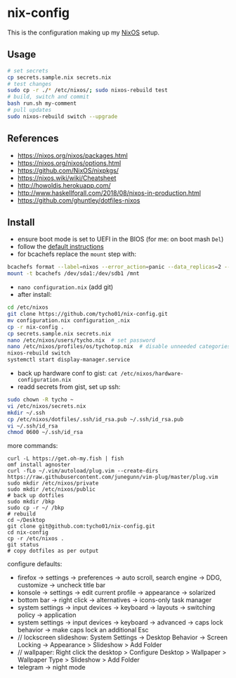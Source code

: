 # nix-config

This is the configuration making up my [NixOS](https://nixos.org/) setup.

## Usage
```bash
# set secrets
cp secrets.sample.nix secrets.nix
# test changes
sudo cp -r ./* /etc/nixos/; sudo nixos-rebuild test
# build, switch and commit
bash run.sh my-comment
# pull updates
sudo nixos-rebuild switch --upgrade
```

## References
- https://nixos.org/nixos/packages.html
- https://nixos.org/nixos/options.html
- https://github.com/NixOS/nixpkgs/
- https://nixos.wiki/wiki/Cheatsheet
- http://howoldis.herokuapp.com/
- http://www.haskellforall.com/2018/08/nixos-in-production.html
- https://github.com/ghuntley/dotfiles-nixos

## Install

- ensure boot mode is set to UEFI in the BIOS (for me: on boot mash `Del`)
- follow the [default instructions](https://nixos.org/nixos/manual/index.html#sec-installation-summary)
- for bcachefs replace the `mount` step with:
```bash
bcachefs format	--label=nixos --error_action=panic --data_replicas=2 --metadata_replicas=3 --group ssd /dev/sdb1 --group hdd /dev/sda1 --foreground_target ssd	--background_target hdd	--promote_target ssd
mount -t bcachefs /dev/sda1:/dev/sdb1 /mnt
```
- `nano configuration.nix` (add git)
- after install:
```bash
cd /etc/nixos
git clone https://github.com/tycho01/nix-config.git
mv configuration.nix configuration_.nix
cp -r nix-config .
cp secrets.sample.nix secrets.nix
nano /etc/nixos/users/tycho.nix  # set password
nano /etc/nixos/profiles/os/tychotop.nix  # disable unneeded categories
nixos-rebuild switch
systemctl start display-manager.service
```

- back up hardware conf to gist: `cat /etc/nixos/hardware-configuration.nix`
- readd secrets from gist, set up ssh:
```bash
sudo chown -R tycho ~
vi /etc/nixos/secrets.nix
mkdir ~/.ssh
cp /etc/nixos/dotfiles/.ssh/id_rsa.pub ~/.ssh/id_rsa.pub
vi ~/.ssh/id_rsa
chmod 0600 ~/.ssh/id_rsa
```

more commands:
```
curl -L https://get.oh-my.fish | fish
omf install agnoster
curl -fLo ~/.vim/autoload/plug.vim --create-dirs https://raw.githubusercontent.com/junegunn/vim-plug/master/plug.vim
sudo mkdir /etc/nixos/private
sudo mkdir /etc/nixos/public
# back up dotfiles
sudo mkdir /bkp
sudo cp -r ~/ /bkp
# rebuild
cd ~/Desktop
git clone git@github.com:tycho01/nix-config.git
cd nix-config
cp -r /etc/nixos .
git status
# copy dotfiles as per output
```

configure defaults:
- firefox -> settings -> preferences -> auto scroll, search engine -> DDG, customize -> uncheck title bar
- konsole -> settings -> edit current profile -> appearance -> solarized
- bottom bar -> right click -> alternatives -> icons-only task manager
- system settings -> input devices -> keyboard -> layouts -> switching policy -> application
- system settings -> input devices -> keyboard -> advanced -> caps lock behavior -> make caps lock an additional Esc
- // lockscreen slideshow: System Settings -> Desktop Behavior -> Screen Locking -> Appearance > Slideshow > Add Folder
- // wallpaper: Right click the desktop > Configure Desktop > Wallpaper > Wallpaper Type > Slideshow > Add Folder
- telegram -> night mode
